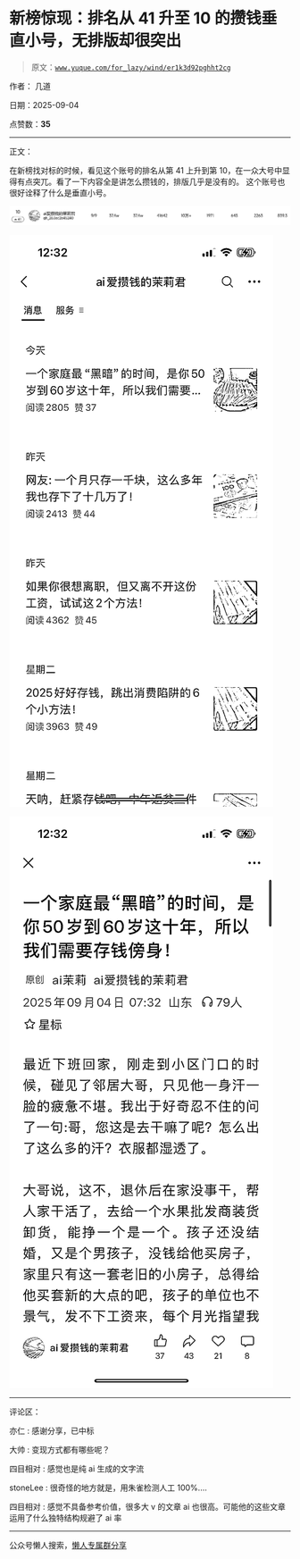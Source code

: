 # 新榜惊现：排名从 41 升至 10 的攒钱垂直小号，无排版却很突出

> 原文：[`www.yuque.com/for_lazy/wind/er1k3d92pghht2cg`](https://www.yuque.com/for_lazy/wind/er1k3d92pghht2cg)

作者： 几道

日期：2025-09-04

点赞数：**35**

* * *

正文：

在新榜找对标的时候，看见这个账号的排名从第 41 上升到第 10，在一众大号中显得有点突兀。看了一下内容全是讲怎么攒钱的，排版几乎是没有的。
这个账号也很好诠释了什么是垂直小号。

![](img/7bc77f46cf0a6dd4d5b654a907b287a9.png "None")

![](img/37e139329a6295e1182ebfcb4e4240f6.png "None")

![](img/0b4a983bb18afa20091b965cb3ff2a46.png "None")

* * *

评论区：

亦仁 : 感谢分享，已中标

大帅 : 变现方式都有哪些呢？

四目相对 : 感觉也是纯 ai 生成的文字流

stoneLee : 很奇怪的地方就是，用朱雀检测人工 100%....

四目相对 : 感觉不具备参考价值，很多大 v 的文章 ai 也很高。可能他的这些文章运用了什么独特结构规避了 ai 率

* * *

公众号懒人搜索，[懒人专属群分享](https://lazybook.fun/#/blog/group)